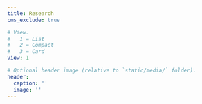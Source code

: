 ```yaml
---
title: Research
cms_exclude: true

# View.
#   1 = List
#   2 = Compact
#   3 = Card
view: 1

# Optional header image (relative to `static/media/` folder).
header:
  caption: ''
  image: ''
---
```








<!-- ### Peer-reviewed Articles

Peng, Daoju, et al. ["The Valuation Effect and Consequences of Clawback Adoption in Real Estate Investment Trusts."](https://doi.org/10.1007/s11146-022-09909-w) _The Journal of Real Estate Finance and Economics_ (2022): 1-44.

Shen, Jianfu, Eddie CM Hui, and Kwok Yuen Fan. "The beta anomaly in the REIT market." _The Journal of Real Estate Finance and Economics_ 63 (2021): 414-436.

Shen, Jianfu, Eddie CM Hui, and Kwok Yuen Fan. "Did real estate professionals anticipate the 2007-2008 financial crisis? Evidence from insider trading in the REITs." _The Journal of Real Estate Finance and Economics_ 63 (2021): 122-142.

{style="text-align: justify;"} -->

